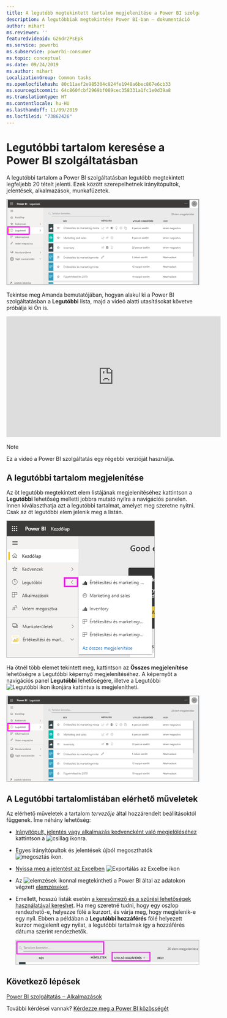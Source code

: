 ```yaml
---
title: A legutóbb megtekintett tartalom megjelenítése a Power BI szolgáltatásban
description: A legutóbbiak megtekintése Power BI-ban ‒ dokumentáció
author: mihart
ms.reviewer: ''
featuredvideoid: G26dr2PsEpk
ms.service: powerbi
ms.subservice: powerbi-consumer
ms.topic: conceptual
ms.date: 09/24/2019
ms.author: mihart
LocalizationGroup: Common tasks
ms.openlocfilehash: 80c11aef2e985304c824fe1948a6bec867e6cb33
ms.sourcegitcommit: 64c860fcbf2969bf089cec358331a1fc1e0d39a8
ms.translationtype: HT
ms.contentlocale: hu-HU
ms.lasthandoff: 11/09/2019
ms.locfileid: "73862426"
---
```

# <a name="recent-content-in-the-power-bi-service"></a>**Legutóbbi** tartalom keresése a Power BI szolgáltatásban
A legutóbbi tartalom a Power BI szolgáltatásban legutóbb megtekintett legfeljebb 20 tételt jelenti.  Ezek között szerepelhetnek irányítópultok, jelentések, alkalmazások, munkafüzetek.

![Legutóbbi tartalom ablak](./media/end-user-recent/power-bi-recent.png)

Tekintse meg Amanda bemutatójában, hogyan alakul ki a Power BI szolgáltatásban a **Legutóbbi** lista, majd a videó alatti utasításokat követve próbálja ki Ön is.

<iframe width="560" height="315" src="https://www.youtube.com/embed/G26dr2PsEpk" frameborder="0" allowfullscreen></iframe>

> [!NOTE]
> Ez a videó a Power BI szolgáltatás egy régebbi verzióját használja.

## <a name="display-recent-content"></a>A legutóbbi tartalom megjelenítése
Az öt legutóbb megtekintett elem listájának megjelenítéséhez kattintson a **Legutóbbi** lehetőség melletti jobbra mutató nyílra a navigációs panelen.  Innen kiválaszthatja azt a legutóbbi tartalmat, amelyet meg szeretne nyitni. Csak az öt legutóbbi elem jelenik meg a listán.

![Legutóbbi tartalom úszó menü](./media/end-user-recent/power-bi-recent-flyout.png)

Ha ötnél több elemet tekintett meg, kattintson az **Összes megjelenítése** lehetőségre a Legutóbbi képernyő megjelenítéséhez. A képernyőt a navigációs panel **Legutóbbi** lehetőségére, illetve a Legutóbbi ![Legutóbbi ikon](./media/end-user-recent/power-bi-icon.png) ikonjára kattintva is megjelenítheti.

![az összes legutóbbi tartalom megjelenítése](./media/end-user-recent/power-bi-recent.png)

## <a name="actions-available-from-the-recent-content-list"></a>A **Legutóbbi** tartalomlistában elérhető műveletek
Az elérhető műveletek a tartalom *tervezője* által hozzárendelt beállításoktól függenek. Íme néhány lehetőség:
* [Irányítópult, jelentés vagy alkalmazás kedvencként való megjelöléséhez](end-user-favorite.md) kattintson a ![csillag ikonra](./media/end-user-shared-with-me/power-bi-star-icon.png).
* Egyes irányítópultok és jelentések újból megoszthatók  ![megosztás ikon](./media/end-user-shared-with-me/power-bi-share-icon-new.png).
* [Nyissa meg a jelentést az Excelben](end-user-export.md) ![Exportálás az Excelbe ikon](./media/end-user-shared-with-me/power-bi-excel.png) 
* Az ![elemzések ikonnal](./media/end-user-shared-with-me/power-bi-insights.png) megtekintheti a Power BI által az adatokon végzett [elemzéseket](end-user-insights.md).
* Emellett, hosszú listák esetén [a keresőmező és a szűrési lehetőségek használatával kereshet](end-user-search-sort.md). Ha meg szeretné tudni, hogy egy oszlop rendezhető-e, helyezze fölé a kurzort, és várja meg, hogy megjelenik-e egy nyíl. Ebben a példában a **Legutóbbi hozzáférés** fölé helyezett kurzor megjelenít egy nyilat, a legutóbbi tartalmak így a hozzáférés dátuma szerint rendezhetők. 

    ![az összes legutóbbi tartalom rendezése](./media/end-user-recent/power-bi-recent-sort.png)


## <a name="next-steps"></a>Következő lépések
[Power BI szolgáltatás ‒ Alkalmazások](end-user-apps.md)

További kérdései vannak? [Kérdezze meg a Power BI közösségét](https://community.powerbi.com/)

